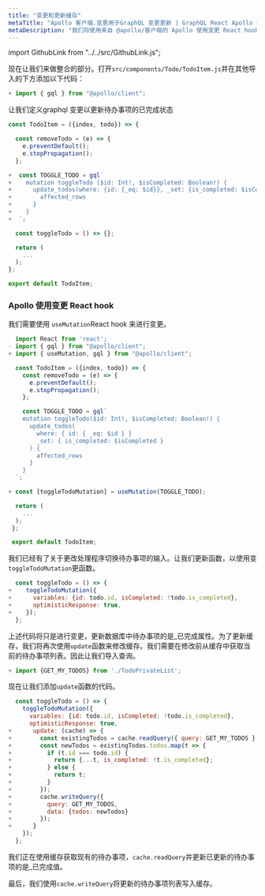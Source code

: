```yaml
---
title: "变更和更新缓存"
metaTitle: "Apollo 客户端.变更用于GraphQL 变更更新 | GraphQL React Apollo Hooks 教程"
metaDescription: "我们将使用来自 @apollo/客户端的 Apollo 使用变更 React hook 作为一个例子来修改现有数据，并通过读取查询和写字查询在本地更新缓存并处理积极的响应"
---
```


import GithubLink from "../../src/GithubLink.js";

现在让我们来做整合的部分。打开`src/components/Todo/TodoItem.js`并在其他导入的下方添加以下代码：

```javascript
+ import { gql } from "@apollo/client";
```
让我们定义graphql 变更以更新待办事项的已完成状态

<GithubLink link="https://github.com/hasura/learn-graphql/blob/master/tutorials/frontend/react-apollo-hooks/app-final/src/components/Todo/TodoItem.js" text="src/components/Todo/TodoItem.js" />

```javascript
const TodoItem = ({index, todo}) => {

  const removeTodo = (e) => {
    e.preventDefault();
    e.stopPropagation();
  };

+  const TOGGLE_TODO = gql`
+    mutation toggleTodo ($id: Int!, $isCompleted: Boolean!) {
+      update_todos(where: {id: {_eq: $id}}, _set: {is_completed: $isCompleted}) {
+        affected_rows
+      }
+    }
+  `;

  const toggleTodo = () => {};

  return (
    ...
  );
};

export default TodoItem;

```

### Apollo 使用变更 React hook
我们需要使用 `useMutation`React hook 来进行变更。

```javascript
  import React from 'react';
- import { gql } from "@apollo/client";
+ import { useMutation, gql } from "@apollo/client";

  const TodoItem = ({index, todo}) => {
    const removeTodo = (e) => {
      e.preventDefault();
      e.stopPropagation();
    };

    const TOGGLE_TODO = gql`
    mutation toggleTodo($id: Int!, $isCompleted: Boolean!) {
      update_todos(
        where: { id: { _eq: $id } }
        _set: { is_completed: $isCompleted }
      ) {
        affected_rows
      }
    }
  `;

+ const [toggleTodoMutation] = useMutation(TOGGLE_TODO);

  return (
    ...
  );
 };

 export default TodoItem;
```

我们已经有了关于更改处理程序切换待办事项的输入。让我们更新函数，以使用变`toggleTodoMutation`更函数。

```javascript
  const toggleTodo = () => {
+    toggleTodoMutation({
+      variables: {id: todo.id, isCompleted: !todo.is_completed},
+      optimisticResponse: true,
+    });
  };
```

上述代码将只是进行变更，更新数据库中待办事项的是_已完成属性。为了更新缓存，我们将再次使用`update`函数来修改缓存。我们需要在修改前从缓存中获取当前的待办事项列表。因此让我们导入查询。

```javascript
+ import {GET_MY_TODOS} from './TodoPrivateList';
```
现在让我们添加`update`函数的代码。

```javascript
  const toggleTodo = () => {
    toggleTodoMutation({
      variables: {id: todo.id, isCompleted: !todo.is_completed},
      optimisticResponse: true,
+      update: (cache) => {
+        const existingTodos = cache.readQuery({ query: GET_MY_TODOS });
+        const newTodos = existingTodos.todos.map(t => {
+          if (t.id === todo.id) {
+            return {...t, is_completed: !t.is_completed};
+          } else {
+            return t;
+          }
+        });
+        cache.writeQuery({
+          query: GET_MY_TODOS,
+          data: {todos: newTodos}
+        });
+      }
    });
  };

```

我们正在使用缓存获取现有的待办事项，`cache.readQuery`并更新已更新的待办事项的是_已完成值。

最后，我们使用`cache.writeQuery`将更新的待办事项列表写入缓存。
